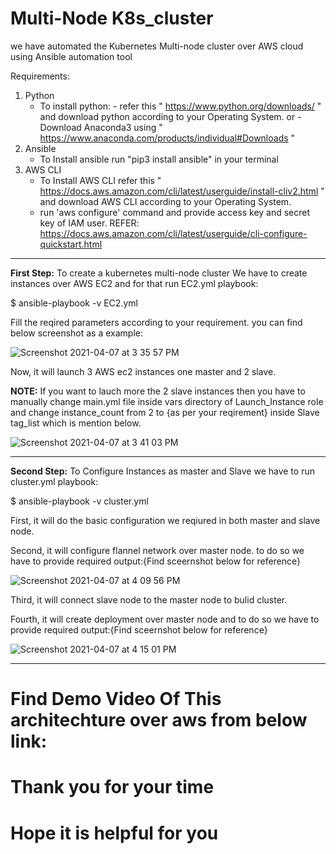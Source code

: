 # Multi-Node K8s_cluster
we have automated the Kubernetes Multi-node cluster over AWS cloud using Ansible automation tool 

Requirements:
1. Python 
   - To install python:
            - refer this " https://www.python.org/downloads/ " and download python according to your Operating System.
                                                            or
            - Download Anaconda3 using " https://www.anaconda.com/products/individual#Downloads "
2. Ansible 
   - To Install ansible run "pip3 install ansible" in your terminal 
3. AWS CLI
   - To Install AWS CLI refer this " https://docs.aws.amazon.com/cli/latest/userguide/install-cliv2.html " and download AWS CLI according to your Operating System.
   - run 'aws configure' command and provide access key and secret key of IAM user. REFER: https://docs.aws.amazon.com/cli/latest/userguide/cli-configure-quickstart.html
--------------------------------------------------------------------------------------------------------------------------------------------------------------------
**First Step:**
To create a kubernetes multi-node cluster We have to create instances over AWS EC2 and for that run EC2.yml playbook:

$ ansible-playbook -v EC2.yml

Fill the reqired parameters according to your requirement. you can find below screenshot as a example:  

![Screenshot 2021-04-07 at 3 35 57 PM](https://user-images.githubusercontent.com/71692764/113849279-f4b0c680-97b6-11eb-8a31-eb83d486eb59.png)

Now, it will launch 3 AWS ec2 instances one master and 2 slave.

**NOTE:** If you want to lauch more the 2 slave instances then you have to manually change main.yml file inside vars directory of Launch_Instance role and change instance_count from 2 to {as per your reqirement} inside Slave tag_list which is mention below.

![Screenshot 2021-04-07 at 3 41 03 PM](https://user-images.githubusercontent.com/71692764/113850033-ab14ab80-97b7-11eb-80f6-ba1ab4634b13.png)

--------------------------------------------------------------------------------------------------------------------------------------------------------------------
**Second Step:**
To Configure Instances as master and Slave we have to run cluster.yml playbook:

$ ansible-playbook -v cluster.yml

First, it will do the basic configuration we reqiured in both master and slave node.

Second, it will configure flannel network over master node. to do so we have to provide required output:{Find sceernshot below for reference}

![Screenshot 2021-04-07 at 4 09 56 PM](https://user-images.githubusercontent.com/71692764/113853795-b4a01280-97bb-11eb-9f46-6b9c665b4595.png)

Third, it will connect slave node to the master node to bulid cluster.

Fourth, it will create deployment over master node and to do so we have to provide required output:{Find sceernshot below for reference}

![Screenshot 2021-04-07 at 4 15 01 PM](https://user-images.githubusercontent.com/71692764/113854362-6b03f780-97bc-11eb-8848-d60406b4232f.png)

--------------------------------------------------------------------------------------------------------------------------------------------------------------------
# Find Demo Video Of This architechture over aws from below link:


# Thank you for your time
# Hope it is helpful for you


